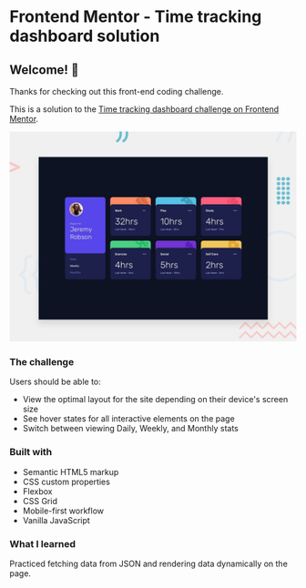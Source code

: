 # Frontend Mentor - Time tracking dashboard solution

## Welcome! 👋

Thanks for checking out this front-end coding challenge.

This is a solution to the [Time tracking dashboard challenge on Frontend Mentor](https://www.frontendmentor.io/challenges/time-tracking-dashboard-UIQ7167Jw).

![Design preview for the Time tracking dashboard coding challenge](./design/desktop-preview.jpg)

### The challenge

Users should be able to:

- View the optimal layout for the site depending on their device's screen size
- See hover states for all interactive elements on the page
- Switch between viewing Daily, Weekly, and Monthly stats

### Built with

- Semantic HTML5 markup
- CSS custom properties
- Flexbox
- CSS Grid
- Mobile-first workflow
- Vanilla JavaScript

### What I learned

Practiced fetching data from JSON and rendering data dynamically on the page.
